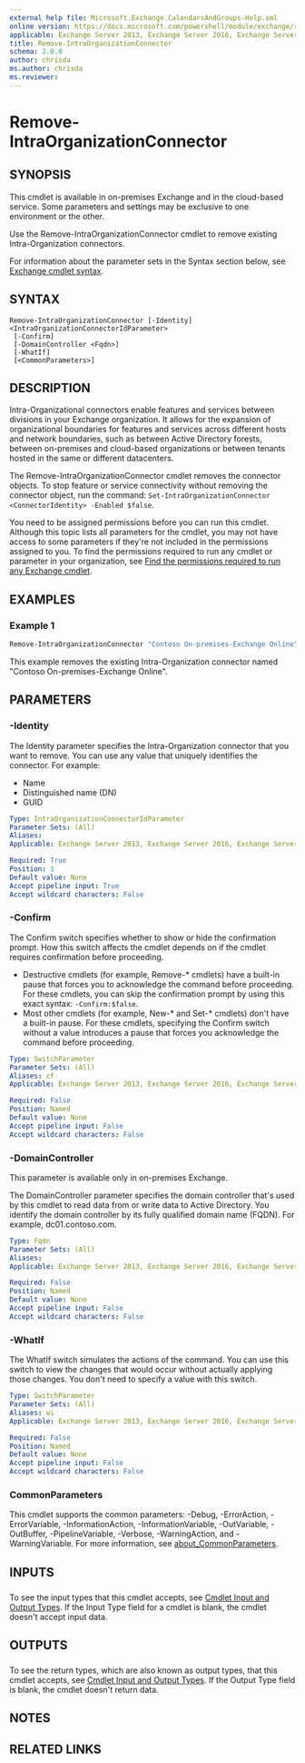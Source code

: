```yaml
---
external help file: Microsoft.Exchange.CalendarsAndGroups-Help.xml
online version: https://docs.microsoft.com/powershell/module/exchange/remove-intraorganizationconnector
applicable: Exchange Server 2013, Exchange Server 2016, Exchange Server 2019, Exchange Online
title: Remove-IntraOrganizationConnector
schema: 2.0.0
author: chrisda
ms.author: chrisda
ms.reviewer:
---
```


# Remove-IntraOrganizationConnector

## SYNOPSIS
This cmdlet is available in on-premises Exchange and in the cloud-based service. Some parameters and settings may be exclusive to one environment or the other.

Use the Remove-IntraOrganizationConnector cmdlet to remove existing Intra-Organization connectors.

For information about the parameter sets in the Syntax section below, see [Exchange cmdlet syntax](https://docs.microsoft.com/powershell/exchange/exchange-cmdlet-syntax).

## SYNTAX

```
Remove-IntraOrganizationConnector [-Identity] <IntraOrganizationConnectorIdParameter>
 [-Confirm]
 [-DomainController <Fqdn>]
 [-WhatIf]
 [<CommonParameters>]
```

## DESCRIPTION
Intra-Organizational connectors enable features and services between divisions in your Exchange organization. It allows for the expansion of organizational boundaries for features and services across different hosts and network boundaries, such as between Active Directory forests, between on-premises and cloud-based organizations or between tenants hosted in the same or different datacenters.

The Remove-IntraOrganizationConnector cmdlet removes the connector objects. To stop feature or service connectivity without removing the connector object, run the command: `Set-IntraOrganizationConnector <ConnectorIdentity> -Enabled $false`.

You need to be assigned permissions before you can run this cmdlet. Although this topic lists all parameters for the cmdlet, you may not have access to some parameters if they're not included in the permissions assigned to you. To find the permissions required to run any cmdlet or parameter in your organization, see [Find the permissions required to run any Exchange cmdlet](https://docs.microsoft.com/powershell/exchange/find-exchange-cmdlet-permissions).

## EXAMPLES

### Example 1
```powershell
Remove-IntraOrganizationConnector "Contoso On-premises-Exchange Online"
```

This example removes the existing Intra-Organization connector named "Contoso On-premises-Exchange Online".

## PARAMETERS

### -Identity
The Identity parameter specifies the Intra-Organization connector that you want to remove. You can use any value that uniquely identifies the connector. For example:

- Name
- Distinguished name (DN)
- GUID

```yaml
Type: IntraOrganizationConnectorIdParameter
Parameter Sets: (All)
Aliases:
Applicable: Exchange Server 2013, Exchange Server 2016, Exchange Server 2019, Exchange Online

Required: True
Position: 1
Default value: None
Accept pipeline input: True
Accept wildcard characters: False
```

### -Confirm
The Confirm switch specifies whether to show or hide the confirmation prompt. How this switch affects the cmdlet depends on if the cmdlet requires confirmation before proceeding.

- Destructive cmdlets (for example, Remove-\* cmdlets) have a built-in pause that forces you to acknowledge the command before proceeding. For these cmdlets, you can skip the confirmation prompt by using this exact syntax: `-Confirm:$false`.
- Most other cmdlets (for example, New-\* and Set-\* cmdlets) don't have a built-in pause. For these cmdlets, specifying the Confirm switch without a value introduces a pause that forces you acknowledge the command before proceeding.

```yaml
Type: SwitchParameter
Parameter Sets: (All)
Aliases: cf
Applicable: Exchange Server 2013, Exchange Server 2016, Exchange Server 2019, Exchange Online

Required: False
Position: Named
Default value: None
Accept pipeline input: False
Accept wildcard characters: False
```

### -DomainController
This parameter is available only in on-premises Exchange.

The DomainController parameter specifies the domain controller that's used by this cmdlet to read data from or write data to Active Directory. You identify the domain controller by its fully qualified domain name (FQDN). For example, dc01.contoso.com.

```yaml
Type: Fqdn
Parameter Sets: (All)
Aliases:
Applicable: Exchange Server 2013, Exchange Server 2016, Exchange Server 2019

Required: False
Position: Named
Default value: None
Accept pipeline input: False
Accept wildcard characters: False
```

### -WhatIf
The WhatIf switch simulates the actions of the command. You can use this switch to view the changes that would occur without actually applying those changes. You don't need to specify a value with this switch.

```yaml
Type: SwitchParameter
Parameter Sets: (All)
Aliases: wi
Applicable: Exchange Server 2013, Exchange Server 2016, Exchange Server 2019, Exchange Online

Required: False
Position: Named
Default value: None
Accept pipeline input: False
Accept wildcard characters: False
```

### CommonParameters
This cmdlet supports the common parameters: -Debug, -ErrorAction, -ErrorVariable, -InformationAction, -InformationVariable, -OutVariable, -OutBuffer, -PipelineVariable, -Verbose, -WarningAction, and -WarningVariable. For more information, see [about_CommonParameters](https://go.microsoft.com/fwlink/p/?LinkID=113216).

## INPUTS

###  
To see the input types that this cmdlet accepts, see [Cmdlet Input and Output Types](https://go.microsoft.com/fwlink/p/?linkId=616387). If the Input Type field for a cmdlet is blank, the cmdlet doesn't accept input data.

## OUTPUTS

###  
To see the return types, which are also known as output types, that this cmdlet accepts, see [Cmdlet Input and Output Types](https://go.microsoft.com/fwlink/p/?linkId=616387). If the Output Type field is blank, the cmdlet doesn't return data.

## NOTES

## RELATED LINKS
